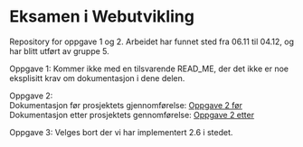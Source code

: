 # Eksamen i Webutvikling

Repository for oppgave 1 og 2. Arbeidet har funnet sted fra 06.11 til 04.12, og har blitt utført av gruppe 5.

Oppgave 1: Kommer ikke med en tilsvarende READ_ME, der det ikke er noe eksplisitt krav om dokumentasjon i dene delen.

Oppgave 2:   
Dokumentasjon før prosjektets gjennomførelse:  [Oppgave 2 før](oppgave_2/README.md)
Dokumentasjon etter prosjektets gennomførelse: [Oppgave 2 etter](oppgave_2/README_V2.md) 

Oppgave 3: Velges bort der vi har implementert 2.6 i stedet.
